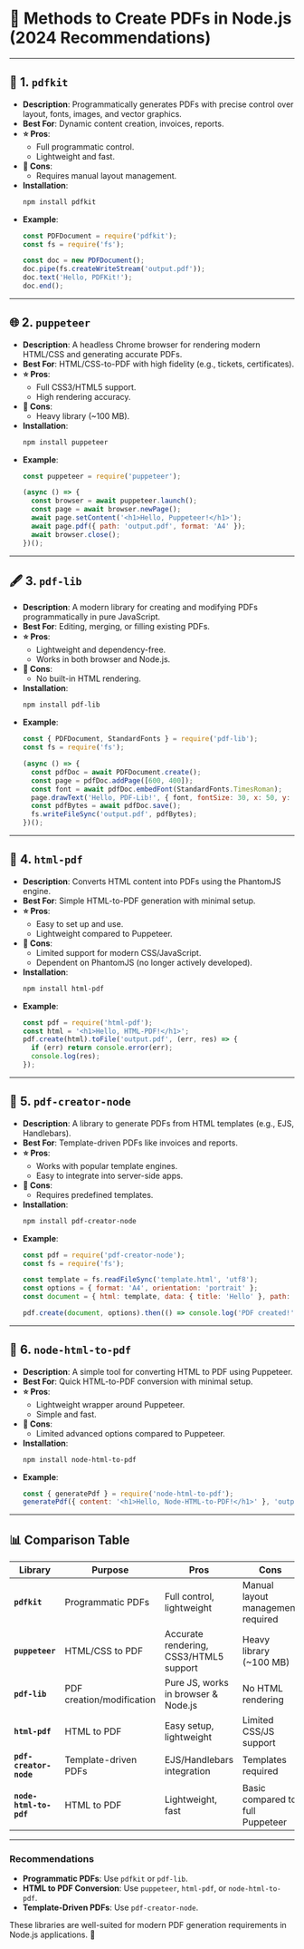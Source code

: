 # 📄 Methods to Create PDFs in Node.js (2024 Recommendations)
---

## **📜 1. `pdfkit`**
- **Description**: Programmatically generates PDFs with precise control over layout, fonts, images, and vector graphics.
- **Best For**: Dynamic content creation, invoices, reports.
- **⭐ Pros**:
  - Full programmatic control.
  - Lightweight and fast.
- **🚫 Cons**:
  - Requires manual layout management.
- **Installation**:
  ```bash
  npm install pdfkit
  ```
- **Example**:
  ```javascript
  const PDFDocument = require('pdfkit');
  const fs = require('fs');

  const doc = new PDFDocument();
  doc.pipe(fs.createWriteStream('output.pdf'));
  doc.text('Hello, PDFKit!');
  doc.end();
  ```

---

## **🌐 2. `puppeteer`**
- **Description**: A headless Chrome browser for rendering modern HTML/CSS and generating accurate PDFs.
- **Best For**: HTML/CSS-to-PDF with high fidelity (e.g., tickets, certificates).
- **⭐ Pros**:
  - Full CSS3/HTML5 support.
  - High rendering accuracy.
- **🚫 Cons**:
  - Heavy library (~100 MB).
- **Installation**:
  ```bash
  npm install puppeteer
  ```
- **Example**:
  ```javascript
  const puppeteer = require('puppeteer');

  (async () => {
    const browser = await puppeteer.launch();
    const page = await browser.newPage();
    await page.setContent('<h1>Hello, Puppeteer!</h1>');
    await page.pdf({ path: 'output.pdf', format: 'A4' });
    await browser.close();
  })();
  ```

---

## **🖋️ 3. `pdf-lib`**
- **Description**: A modern library for creating and modifying PDFs programmatically in pure JavaScript.
- **Best For**: Editing, merging, or filling existing PDFs.
- **⭐ Pros**:
  - Lightweight and dependency-free.
  - Works in both browser and Node.js.
- **🚫 Cons**:
  - No built-in HTML rendering.
- **Installation**:
  ```bash
  npm install pdf-lib
  ```
- **Example**:
  ```javascript
  const { PDFDocument, StandardFonts } = require('pdf-lib');
  const fs = require('fs');

  (async () => {
    const pdfDoc = await PDFDocument.create();
    const page = pdfDoc.addPage([600, 400]);
    const font = await pdfDoc.embedFont(StandardFonts.TimesRoman);
    page.drawText('Hello, PDF-Lib!', { font, fontSize: 30, x: 50, y: 350 });
    const pdfBytes = await pdfDoc.save();
    fs.writeFileSync('output.pdf', pdfBytes);
  })();
  ```

---

## **📜 4. `html-pdf`**
- **Description**: Converts HTML content into PDFs using the PhantomJS engine.
- **Best For**: Simple HTML-to-PDF generation with minimal setup.
- **⭐ Pros**:
  - Easy to set up and use.
  - Lightweight compared to Puppeteer.
- **🚫 Cons**:
  - Limited support for modern CSS/JavaScript.
  - Dependent on PhantomJS (no longer actively developed).
- **Installation**:
  ```bash
  npm install html-pdf
  ```
- **Example**:
  ```javascript
  const pdf = require('html-pdf');
  const html = '<h1>Hello, HTML-PDF!</h1>';
  pdf.create(html).toFile('output.pdf', (err, res) => {
    if (err) return console.error(err);
    console.log(res);
  });
  ```

---

## **📄 5. `pdf-creator-node`**
- **Description**: A library to generate PDFs from HTML templates (e.g., EJS, Handlebars).
- **Best For**: Template-driven PDFs like invoices and reports.
- **⭐ Pros**:
  - Works with popular template engines.
  - Easy to integrate into server-side apps.
- **🚫 Cons**:
  - Requires predefined templates.
- **Installation**:
  ```bash
  npm install pdf-creator-node
  ```
- **Example**:
  ```javascript
  const pdf = require('pdf-creator-node');
  const fs = require('fs');

  const template = fs.readFileSync('template.html', 'utf8');
  const options = { format: 'A4', orientation: 'portrait' };
  const document = { html: template, data: { title: 'Hello' }, path: './output.pdf' };

  pdf.create(document, options).then(() => console.log('PDF created!'));
  ```

---

## **🌟 6. `node-html-to-pdf`**
- **Description**: A simple tool for converting HTML to PDF using Puppeteer.
- **Best For**: Quick HTML-to-PDF conversion with minimal setup.
- **⭐ Pros**:
  - Lightweight wrapper around Puppeteer.
  - Simple and fast.
- **🚫 Cons**:
  - Limited advanced options compared to Puppeteer.
- **Installation**:
  ```bash
  npm install node-html-to-pdf
  ```
- **Example**:
  ```javascript
  const { generatePdf } = require('node-html-to-pdf');
  generatePdf({ content: '<h1>Hello, Node-HTML-to-PDF!</h1>' }, 'output.pdf');
  ```

---

## **📊 Comparison Table**

| Library             | Purpose                   | Pros                                    | Cons                               |
|----------------------|---------------------------|-----------------------------------------|------------------------------------|
| **`pdfkit`**         | Programmatic PDFs         | Full control, lightweight               | Manual layout management required |
| **`puppeteer`**      | HTML/CSS to PDF           | Accurate rendering, CSS3/HTML5 support  | Heavy library (~100 MB)           |
| **`pdf-lib`**        | PDF creation/modification | Pure JS, works in browser & Node.js     | No HTML rendering                 |
| **`html-pdf`**       | HTML to PDF               | Easy setup, lightweight                 | Limited CSS/JS support            |
| **`pdf-creator-node`** | Template-driven PDFs    | EJS/Handlebars integration              | Templates required                |
| **`node-html-to-pdf`** | HTML to PDF             | Lightweight, fast                      | Basic compared to full Puppeteer  |

---

### **Recommendations**
- **Programmatic PDFs**: Use `pdfkit` or `pdf-lib`.
- **HTML to PDF Conversion**: Use `puppeteer`, `html-pdf`, or `node-html-to-pdf`.
- **Template-Driven PDFs**: Use `pdf-creator-node`.

These libraries are well-suited for modern PDF generation requirements in Node.js applications. 🚀
